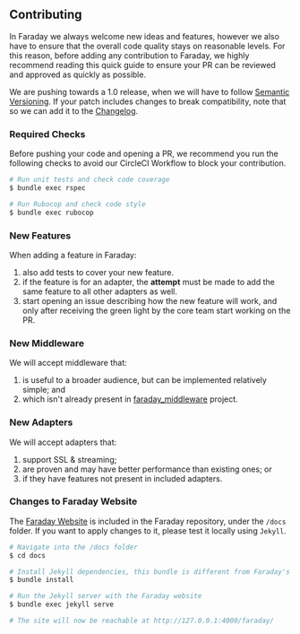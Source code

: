 ## Contributing

In Faraday we always welcome new ideas and features, however we also have to ensure
that the overall code quality stays on reasonable levels.
For this reason, before adding any contribution to Faraday, we highly recommend reading this
quick guide to ensure your PR can be reviewed and approved as quickly as possible.
 
We are pushing towards a 1.0 release, when we will have to follow [Semantic
Versioning][semver]. If your patch includes changes to break compatibility,
note that so we can add it to the [Changelog][].


### Required Checks

Before pushing your code and opening a PR, we recommend you run the following checks to avoid
our CircleCI Workflow to block your contribution.

```bash
# Run unit tests and check code coverage
$ bundle exec rspec

# Run Rubocop and check code style
$ bundle exec rubocop
```


### New Features

When adding a feature in Faraday:

1. also add tests to cover your new feature.
2. if the feature is for an adapter, the **attempt** must be made to add the same feature to all other adapters as well.
3. start opening an issue describing how the new feature will work, and only after receiving
the green light by the core team start working on the PR.


### New Middleware

We will accept middleware that:

1. is useful to a broader audience, but can be implemented relatively simple; and
2. which isn't already present in [faraday_middleware][] project.


### New Adapters

We will accept adapters that:

1. support SSL & streaming;
1. are proven and may have better performance than existing ones; or
2. if they have features not present in included adapters.


### Changes to Faraday Website

The [Faraday Website][website] is included in the Faraday repository, under the `/docs` folder.
If you want to apply changes to it, please test it locally using `Jekyll`.

```bash
# Navigate into the /docs folder
$ cd docs

# Install Jekyll dependencies, this bundle is different from Faraday's one.
$ bundle install

# Run the Jekyll server with the Faraday website
$ bundle exec jekyll serve

# The site will now be reachable at http://127.0.0.1:4000/faraday/
```

[semver]:               http://semver.org/
[changelog]:            https://github.com/lostisland/faraday/releases
[faraday_middleware]:   https://github.com/lostisland/faraday_middleware
[website]:              https://???
